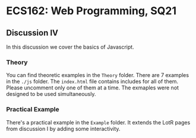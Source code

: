 # ECS162: Web Programming, SQ21
## Discussion IV

In this discussion we cover the basics of Javascript.

### Theory
You can find theoretic examples in the ```Theory``` folder.
There are 7 examples in the ```./js``` folder.
The ```index.html``` file contains includes for all of them.
Please uncomment only one of them at a time. The exmaples were not designed to be used simultaneously.

### Practical Example
There's a practical example in the ```Example``` folder.
It extends the LotR pages from discussion I by adding some interactivity.
